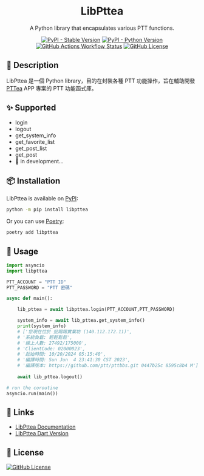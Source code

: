 <h1 align="center">LibPttea</h1>

<div align="center">

A Python library that encapsulates various PTT functions.


[![PyPI - Stable Version](https://img.shields.io/pypi/v/libpttea?label=stable)](https://pypi.org/project/libpttea/#history)
[![PyPI - Python Version](https://img.shields.io/pypi/pyversions/libpttea)](https://pypi.org/project/libpttea/)
[![GitHub Actions Workflow Status](https://img.shields.io/github/actions/workflow/status/bubble-tea-project/libpttea/docs.yml?label=docs)](https://github.com/bubble-tea-project/libpttea/actions/workflows/docs.yml)
[![GitHub License](https://img.shields.io/github/license/bubble-tea-project/libpttea)](https://github.com/bubble-tea-project/libpttea/blob/main/LICENSE)

</div>

## 📖 Description
LibPttea 是一個 Python library，目的在封裝各種 PTT 功能操作，旨在輔助開發 [PTTea](https://github.com/bubble-tea-project/PTTea) APP 專案的 PTT 功能函式庫。

## ✨ Supported
- login
- logout
- get_system_info
- get_favorite_list
- get_post_list
- get_post
- 🔨 in development...

## 📦 Installation
LibPttea is available on [PyPI](https://pypi.org/project/libpttea/):
```bash
python -m pip install libpttea
```

Or you can use [Poetry](https://github.com/python-poetry/poetry):
```bash
poetry add libpttea
```


## 🎨 Usage
```python
import asyncio
import libpttea

PTT_ACCOUNT = "PTT ID"
PTT_PASSWORD = "PTT 密碼"

async def main():

    lib_pttea = await libpttea.login(PTT_ACCOUNT,PTT_PASSWORD)

    system_info = await lib_pttea.get_system_info()
    print(system_info)
    # ['您現在位於 批踢踢實業坊 (140.112.172.11)', 
    # '系統負載: 輕輕鬆鬆', 
    # '線上人數: 27492/175000', 
    # 'ClientCode: 02000023', 
    # '起始時間: 10/20/2024 05:15:40', 
    # '編譯時間: Sun Jun  4 23:41:30 CST 2023', 
    # '編譯版本: https://github.com/ptt/pttbbs.git 0447b25c 8595c8b4 M']
    
    await lib_pttea.logout()

# run the coroutine 
asyncio.run(main())
```


## 🔗 Links
- [LibPttea Documentation](https://bubble-tea-project.github.io/libpttea/)
- [LibPttea Dart Version](https://github.com/bubble-tea-project/libpttea-dart/)


## 📜 License
[![GitHub License](https://img.shields.io/github/license/bubble-tea-project/libpttea)](https://github.com/bubble-tea-project/libpttea/blob/main/LICENSE)
